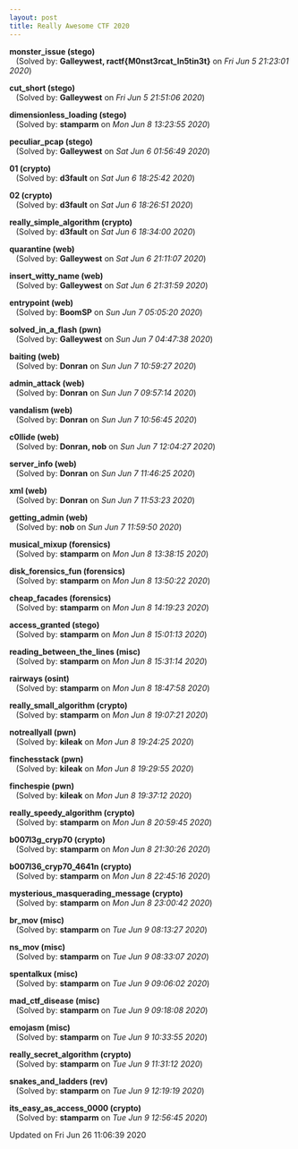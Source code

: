 ```yaml
---
layout: post
title: Really Awesome CTF 2020
---
```


<!--break-->

**monster_issue (stego)**  
&nbsp;&nbsp;&nbsp;(Solved by: **Galleywest, ractf{M0nst3rcat_In5tin3t}** on _Fri Jun  5 21:23:01 2020_)  
  
**cut_short (stego)**  
&nbsp;&nbsp;&nbsp;(Solved by: **Galleywest** on _Fri Jun  5 21:51:06 2020_)  
  
**dimensionless_loading (stego)**  
&nbsp;&nbsp;&nbsp;(Solved by: **stamparm** on _Mon Jun  8 13:23:55 2020_)  
  
**peculiar_pcap (stego)**  
&nbsp;&nbsp;&nbsp;(Solved by: **Galleywest** on _Sat Jun  6 01:56:49 2020_)  
  
**01 (crypto)**  
&nbsp;&nbsp;&nbsp;(Solved by: **d3fault** on _Sat Jun  6 18:25:42 2020_)  
  
**02 (crypto)**  
&nbsp;&nbsp;&nbsp;(Solved by: **d3fault** on _Sat Jun  6 18:26:51 2020_)  
  
**really_simple_algorithm (crypto)**  
&nbsp;&nbsp;&nbsp;(Solved by: **d3fault** on _Sat Jun  6 18:34:00 2020_)  
  
**quarantine (web)**  
&nbsp;&nbsp;&nbsp;(Solved by: **Galleywest** on _Sat Jun  6 21:11:07 2020_)  
  
**insert_witty_name (web)**  
&nbsp;&nbsp;&nbsp;(Solved by: **Galleywest** on _Sat Jun  6 21:31:59 2020_)  
  
**entrypoint (web)**  
&nbsp;&nbsp;&nbsp;(Solved by: **BoomSP** on _Sun Jun  7 05:05:20 2020_)  
  
**solved_in_a_flash (pwn)**  
&nbsp;&nbsp;&nbsp;(Solved by: **Galleywest** on _Sun Jun  7 04:47:38 2020_)  
  
**baiting (web)**  
&nbsp;&nbsp;&nbsp;(Solved by: **Donran** on _Sun Jun  7 10:59:27 2020_)  
  
**admin_attack (web)**  
&nbsp;&nbsp;&nbsp;(Solved by: **Donran** on _Sun Jun  7 09:57:14 2020_)  
  
**vandalism (web)**  
&nbsp;&nbsp;&nbsp;(Solved by: **Donran** on _Sun Jun  7 10:56:45 2020_)  
  
**c0llide (web)**  
&nbsp;&nbsp;&nbsp;(Solved by: **Donran, nob** on _Sun Jun  7 12:04:27 2020_)  
  
**server_info (web)**  
&nbsp;&nbsp;&nbsp;(Solved by: **Donran** on _Sun Jun  7 11:46:25 2020_)  
  
**xml (web)**  
&nbsp;&nbsp;&nbsp;(Solved by: **Donran** on _Sun Jun  7 11:53:23 2020_)  
  
**getting_admin (web)**  
&nbsp;&nbsp;&nbsp;(Solved by: **nob** on _Sun Jun  7 11:59:50 2020_)  
  
**musical_mixup (forensics)**  
&nbsp;&nbsp;&nbsp;(Solved by: **stamparm** on _Mon Jun  8 13:38:15 2020_)  
  
**disk_forensics_fun (forensics)**  
&nbsp;&nbsp;&nbsp;(Solved by: **stamparm** on _Mon Jun  8 13:50:22 2020_)  
  
**cheap_facades (forensics)**  
&nbsp;&nbsp;&nbsp;(Solved by: **stamparm** on _Mon Jun  8 14:19:23 2020_)  
  
**access_granted (stego)**  
&nbsp;&nbsp;&nbsp;(Solved by: **stamparm** on _Mon Jun  8 15:01:13 2020_)  
  
**reading_between_the_lines (misc)**  
&nbsp;&nbsp;&nbsp;(Solved by: **stamparm** on _Mon Jun  8 15:31:14 2020_)  
  
**rairways (osint)**  
&nbsp;&nbsp;&nbsp;(Solved by: **stamparm** on _Mon Jun  8 18:47:58 2020_)  
  
**really_small_algorithm (crypto)**  
&nbsp;&nbsp;&nbsp;(Solved by: **stamparm** on _Mon Jun  8 19:07:21 2020_)  
  
**notreallyall (pwn)**  
&nbsp;&nbsp;&nbsp;(Solved by: **kileak** on _Mon Jun  8 19:24:25 2020_)  
  
**finchesstack (pwn)**  
&nbsp;&nbsp;&nbsp;(Solved by: **kileak** on _Mon Jun  8 19:29:55 2020_)  
  
**finchespie (pwn)**  
&nbsp;&nbsp;&nbsp;(Solved by: **kileak** on _Mon Jun  8 19:37:12 2020_)  
  
**really_speedy_algorithm (crypto)**  
&nbsp;&nbsp;&nbsp;(Solved by: **stamparm** on _Mon Jun  8 20:59:45 2020_)  
  
**b007l3g_cryp70 (crypto)**  
&nbsp;&nbsp;&nbsp;(Solved by: **stamparm** on _Mon Jun  8 21:30:26 2020_)  
  
**b007l36_cryp70_4641n (crypto)**  
&nbsp;&nbsp;&nbsp;(Solved by: **stamparm** on _Mon Jun  8 22:45:16 2020_)  
  
**mysterious_masquerading_message (crypto)**  
&nbsp;&nbsp;&nbsp;(Solved by: **stamparm** on _Mon Jun  8 23:00:42 2020_)  
  
**br_mov (misc)**  
&nbsp;&nbsp;&nbsp;(Solved by: **stamparm** on _Tue Jun  9 08:13:27 2020_)  
  
**ns_mov (misc)**  
&nbsp;&nbsp;&nbsp;(Solved by: **stamparm** on _Tue Jun  9 08:33:07 2020_)  
  
**spentalkux (misc)**  
&nbsp;&nbsp;&nbsp;(Solved by: **stamparm** on _Tue Jun  9 09:06:02 2020_)  
  
**mad_ctf_disease (misc)**  
&nbsp;&nbsp;&nbsp;(Solved by: **stamparm** on _Tue Jun  9 09:18:08 2020_)  
  
**emojasm (misc)**  
&nbsp;&nbsp;&nbsp;(Solved by: **stamparm** on _Tue Jun  9 10:33:55 2020_)  
  
**really_secret_algorithm (crypto)**  
&nbsp;&nbsp;&nbsp;(Solved by: **stamparm** on _Tue Jun  9 11:31:12 2020_)  
  
**snakes_and_ladders (rev)**  
&nbsp;&nbsp;&nbsp;(Solved by: **stamparm** on _Tue Jun  9 12:19:19 2020_)  
  
**its_easy_as_access_0000 (crypto)**  
&nbsp;&nbsp;&nbsp;(Solved by: **stamparm** on _Tue Jun  9 12:56:45 2020_)  
  


Updated on Fri Jun 26 11:06:39 2020
